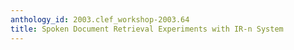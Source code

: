 ```yaml
---
anthology_id: 2003.clef_workshop-2003.64
title: Spoken Document Retrieval Experiments with IR-n System
---
```

